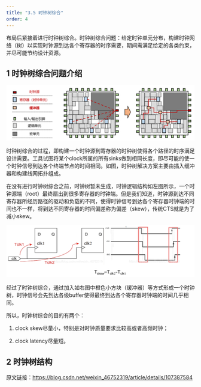 ```yaml
---
title: "3.5 时钟树综合"
order: 4
---
```


布局后紧接着进行时钟树综合。时钟树综合问题：给定时钟单元分布，构建时钟网络（树）以实现时钟源到达各个寄存器的时序需要，期间需满足给定的各类约束，并尽可能节约设计资源。

## 1 时钟树综合问题介绍

![alt text](image-11.png)

时钟树综合的过程，即构建一个时钟源到寄存器的时钟树使得各个路径的时序满足设计需要。工具试图将某个clock所属的所有sinks做到相同长度，即尽可能的使一个时钟信号到达各个终端节点的时间相同。如图，时钟树解决方案主要由插入缓冲器和构建线网拓扑组成。

在没有进行时钟树综合之前，时钟树暂未生成，时钟逻辑结构如左图所示，一个时钟源端（root）最终扇出到很多寄存器的时钟端。但是我们知道，时钟源到达不同寄存器所经历路径的驱动和负载的不同，使得时钟信号到达各个寄存器时钟端的时间也不一样，将到达不同寄存器的时间偏差称为偏差（skew），传统CTS就是为了减小skew。

![alt text](image-12.png)

经过了时钟树综合，通过加入如右图中橙色小方块（缓冲器）等方式形成一个时钟树，时钟信号会先到达各级buffer使得最终到达各个寄存器时钟端的时间几乎相同。

所以，时钟树综合的目的有两个：

1. clock skew尽量小，特别是对时钟质量要求比较高或者高频时钟；

2. clock latency尽量短。

## 2 时钟树结构



                        
原文链接：https://blog.csdn.net/weixin_46752319/article/details/107387584